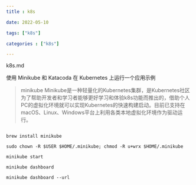 ```yaml
---
title : k8s

date: 2022-05-10

tags: ["k8s"]

categories : ["k8s"]

---
```


k8s.md

<!--more-->

使用 Minikube 和 Katacoda 在 Kubernetes 上运行一个应用示例
> minikube
> Minikube是一种轻量化的Kubernetes集群，是Kubernetes社区为了帮助开发者和学习者能够更好学习和体验k8s功能而推出的，借助个人PC的虚拟化环境就可以实现Kubernetes的快速构建启动。目前已支持在macOS、Linux、Windows平台上利用各类本地虚拟化环境作为驱动运行。

```shell

brew install minikube 

sudo chown -R $USER $HOME/.minikube; chmod -R u+wrx $HOME/.minikube

minikube start

minikube dashboard

minikube dashboard --url
```